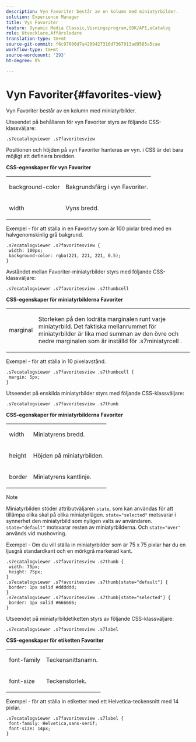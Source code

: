 ```yaml
---
description: Vyn Favoriter består av en kolumn med miniatyrbilder.
solution: Experience Manager
title: Vyn Favoriter
feature: Dynamic Media Classic,Visningsprogram,SDK/API,eCatalog
role: Utvecklare,Affärsledare
translation-type: tm+mt
source-git-commit: f6c97606d7a4209427316d7367013ad9585a5cae
workflow-type: tm+mt
source-wordcount: '293'
ht-degree: 0%

---
```



# Vyn Favoriter{#favorites-view}

Vyn Favoriter består av en kolumn med miniatyrbilder.

<!--<a id="section_B6EFCCADB5A5495DAE6BBE42F7F405CB"></a>-->

Utseendet på behållaren för vyn Favoriter styrs av följande CSS-klassväljare:

```
.s7ecatalogviewer .s7favoritesview
```

Positionen och höjden på vyn Favoriter hanteras av vyn. i CSS är det bara möjligt att definiera bredden.

**CSS-egenskaper för vyn Favoriter**

<table id="table_C48C56E696304C9BAFEE71BA9EA9A174"> 
 <tbody> 
  <tr> 
   <td colname="col1"> <p> <span class="codeph"> background-color  </span> </p> </td> 
   <td colname="col2"> <p> Bakgrundsfärg i vyn Favoriter. </p> </td> 
  </tr> 
  <tr> 
   <td colname="col1"> <p> <span class="codeph"> width </span> </p> </td> 
   <td colname="col2"> <p>Vyns bredd. </p> </td> 
  </tr> 
 </tbody> 
</table>

Exempel - för att ställa in en Favoritvy som är 100 pixlar bred med en halvgenomskinlig grå bakgrund.

```
.s7ecatalogviewer .s7favoritesview { 
 width: 100px; 
 background-color: rgba(221, 221, 221, 0.5); 
}
```

Avståndet mellan Favoriter-miniatyrbilder styrs med följande CSS-klassväljare:

```
.s7ecatalogviewer .s7favoritesview .s7thumbcell
```

**CSS-egenskaper för miniatyrbilderna Favoriter**

<table id="table_EED8CE63D805458196DE0E87C7E9945F"> 
 <tbody> 
  <tr> 
   <td colname="col1"> <p> <span class="codeph"> marginal  </span> </p> </td> 
   <td colname="col2"> <p> Storleken på den lodräta marginalen runt varje miniatyrbild. Det faktiska mellanrummet för miniatyrbilder är lika med summan av den övre och nedre marginalen som är inställd för <span class="codeph"> .s7miniatyrcell </span>. </p> </td> 
  </tr> 
 </tbody> 
</table>

Exempel - för att ställa in 10 pixelavstånd.

```
.s7ecatalogviewer .s7favoritesview .s7thumbcell { 
 margin: 5px; 
}
```

Utseendet på enskilda miniatyrbilder styrs med följande CSS-klassväljare:

```
.s7ecatalogviewer .s7favoritesview .s7thumb
```

**CSS-egenskaper för miniatyrbilderna Favoriter**

<table id="table_6F5B1438CAFA49E9B33400C6970ABDA1"> 
 <tbody> 
  <tr> 
   <td colname="col1"> <p> <span class="codeph"> width  </span> </p> </td> 
   <td colname="col2"> <p>Miniatyrens bredd. </p> </td> 
  </tr> 
  <tr> 
   <td colname="col1"> <p> <span class="codeph"> height  </span> </p> </td> 
   <td colname="col2"> <p>Höjden på miniatyrbilden. </p> </td> 
  </tr> 
  <tr> 
   <td colname="col1"> <p> <span class="codeph"> border  </span> </p> </td> 
   <td colname="col2"> <p>Miniatyrens kantlinje. </p> </td> 
  </tr> 
 </tbody> 
</table>

>[!NOTE]
>
>Miniatyrbilden stöder attributväljaren `state`, som kan användas för att tillämpa olika skal på olika miniatyrlägen. `state="selected"` motsvarar i synnerhet den miniatyrbild som nyligen valts av användaren. `state="default"` motsvarar resten av miniatyrbilderna. Och `state="over"` används vid mushovring.

Exempel - Om du vill ställa in miniatyrbilder som är 75 x 75 pixlar har du en ljusgrå standardkant och en mörkgrå markerad kant.

```
.s7ecatalogviewer .s7favoritesview .s7thumb { 
 width: 75px; 
 height: 75px;  
} 
.s7ecatalogviewer .s7favoritesview .s7thumb[state="default"] { 
 border: 1px solid #dddddd; 
} 
.s7ecatalogviewer .s7favoritesview .s7thumb[state="selected"] { 
 border: 1px solid #666666; 
}
```

Utseendet på miniatyrbildetiketten styrs av följande CSS-klassväljare:

```
.s7ecatalogviewer .s7favoritesview .s7label
```

**CSS-egenskaper för etiketten Favoriter**

<table id="table_B41339A16ACB46CB87D3EB1FD05FA2CD"> 
 <tbody> 
  <tr> 
   <td colname="col1"> <p> <span class="codeph"> font-family  </span> </p> </td> 
   <td colname="col2"> <p>Teckensnittsnamn. </p> </td> 
  </tr> 
  <tr> 
   <td colname="col1"> <p> <span class="codeph"> font-size  </span> </p> </td> 
   <td colname="col2"> <p>Teckenstorlek. </p> </td> 
  </tr> 
 </tbody> 
</table>

Exempel - för att ställa in etiketter med ett Helvetica-teckensnitt med 14 pixlar.

```
.s7ecatalogviewer .s7favoritesview .s7label { 
 font-family: Helvetica,sans-serif; 
 font-size: 14px; 
}
```

